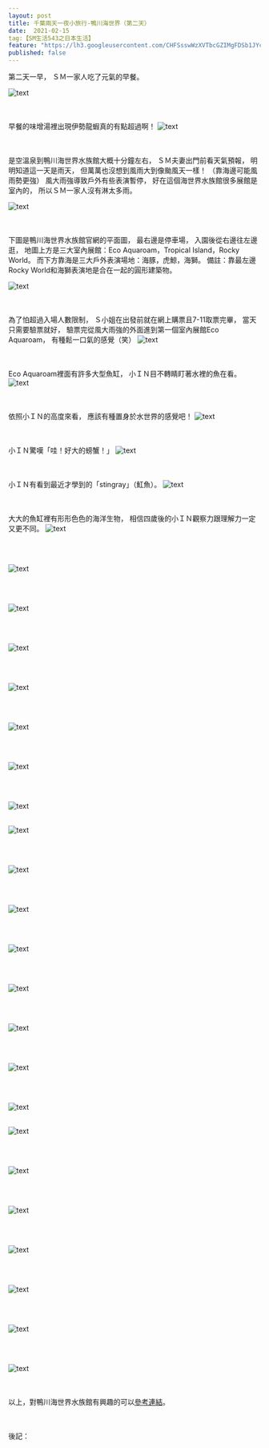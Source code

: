 ```yaml
---
layout: post
title: 千葉兩天一夜小旅行-鴨川海世界（第二天）
date:  2021-02-15
tag:【SM生活543之日本生活】
feature: "https://lh3.googleusercontent.com/CHFSsswWzXVTbcGZIMgFDSb1JYcX2ygR56zA0v3HfEmnFUm-J7yNMaro52R-mBJMKFXbWOJS_Zq-R370F_g5QUL5S70lhBOSTayLf3gVA0iUy7GCsyxheaOg8XOjzd3Gww6SA-vhfcs=w2400"
published: false
---
```



第二天一早，
ＳＭ一家人吃了元氣的早餐。

![text](https://lh3.googleusercontent.com/c9E9YVkJp28H1Yarfho8K4M5uMG6BlJnK0fA9jbv95QoXLlwx1y9y6v8juSbFTNvCsm5jhSOqCO9jPYFji9ahE8XZIlkmSDuq202MhRkgAqptW4rx-r--d0xlXyT6dfhHdJoGEpI5XU=w2400)


<br><br>
早餐的味增湯裡出現伊勢龍蝦真的有點超過啊！
![text](https://lh3.googleusercontent.com/GS5Fc32a0Qomp2h7lKS7zkGvuJU2BMH7JmelH8FrNSB4Sc0CGedhsF9HOqwnInLfZWZ1JDn4ERxxgAm9nJKQdRQ9EJKlVsABC3Lv-ArSBhtDjlM4A0_ijDe0NHO1jQnwZz9KCM03_Wo=w2400)


<br><br>
是空溫泉到鴨川海世界水族館大概十分鐘左右，
ＳＭ夫妻出門前看天氣預報，
明明知道這一天是雨天，
但萬萬也沒想到風雨大到像颱風天一樣！
（靠海邊可能風雨勢更強）
風大雨強導致戶外有些表演暫停，
好在這個海世界水族館很多展館是室內的，
所以ＳＭ一家人沒有淋太多雨。

![text](https://lh3.googleusercontent.com/7quQ1CBC1mrh2O9oZ4yVsdNt8xEYvdb3LLlcZ1grG_Klvs3jfertFY4cjdIfHq8Ygh82kCx_gsqnbAHdwik8V1xC0Rwbu2GLPQDA1e_ekyhRJmTtU31Cw4DA5E3EvQNyWenNi1cML64=w2400)


<br><br>
下圖是鴨川海世界水族館官網的平面圖，
最右邊是停車場，
入園後從右邊往左邊逛，
地圖上方是三大室內展館：Eco Aquaroam，Tropical Island，Rocky World。
而下方靠海是三大戶外表演場地：海豚，虎鯨，海獅。
備註：靠最左邊Rocky World和海獅表演地是合在一起的圓形建築物。

![text](https://lh3.googleusercontent.com/myQUV0ieJ3Jb0obl5KtGPf71qYxgDOD341kkhFJsmb8od3FXmsTx0zwuSnpVHysnpoWd29QKnv3LZbMvlsomQCgde6XgZm9y4CQn0oqf-QiwrGb2Pqe-ox1n-aqgyU8FiOrVCg9yacs=w2400)


<br><br>
為了怕超過入場人數限制，
Ｓ小姐在出發前就在網上購票且7-11取票完畢，
當天只需要驗票就好，
驗票完從風大雨強的外面進到第一個室內展館Eco Aquaroam，
有種鬆一口氣的感覺（笑）
![text](https://lh3.googleusercontent.com/0WWi-F60Uo_Pa50W1WXZVJ57yyg5Gtc08C-NT69WaePEeRJO82yUSrh63FCtRZ0xHXMcaOgRIocNAsx_Y43FGafsWfxFwR9FfKCnrc7pPtu58TayfMiOhqbV7Fh_57lZdVpTFvw00ws=w2400)


<br><br>
Eco Aquaroam裡面有許多大型魚缸，
小ＩＮ目不轉睛盯著水裡的魚在看。
![text](https://lh3.googleusercontent.com/Nh3ruI8L7LUb3hrjfz-IJXWy71dSf2ku2bu6EUPQ86U_C3g4f-oSgNGWOevqH6wWfA4wALyy0zwIcxchuNdiY6PMIrY-77NWB2Xdb5mwlsUNLmSK5PXUJuNBnAJANbq-0Ng5AZlPqTQ=w2400)


<br><br>
依照小ＩＮ的高度來看，
應該有種置身於水世界的感覺吧！
![text](https://lh3.googleusercontent.com/OXUivEWQK3AQtSggVDCy4cjVDxfs19A3KKr89sc0rAc5Arzbfyhw0dNwRQKfH0qUqHcmO5br7IethZlDzx36zalOKMwQa7nWvfyCozEnrLW54pswmx-ZJYMWueZhwPT6p0ds0fD9vf8=w2400)


<br><br>
小ＩＮ驚嘆「哇！好大的螃蟹！」
![text](https://lh3.googleusercontent.com/39uNnuiaYBQCuwxBekVQvZIBCPCJoVBMODozGT_lhRuxdzmsRVV6-vJrjcSr1-j3h-H2TYFGqVrnGc7wxFkR1FKO1W8QwEnTNzjYAFWFh8H2uVuM20B_15g-xoX55bgHN8m6X1h1SQw=w2400)


<br><br>
小ＩＮ有看到最近才學到的「stingray」（魟魚）。
![text](https://lh3.googleusercontent.com/1jTPmAvgq46usp_3HE0uEoo7tTvHx-k2S3RLe_3b695asndh6ienNU6hWJzhvjnoFsvFo6QOIrjuJrWMc4E8upovQWXxwDnmCmHNlYA1BXVVgJ-8PmxMWGkQbVHkT6q1GpXlInXPbKY=w2400)


<br><br>
大大的魚缸裡有形形色色的海洋生物，
相信四歲後的小ＩＮ觀察力跟理解力一定又更不同。
![text](https://lh3.googleusercontent.com/SLnjEvGNABBOWmsps81wmz271h1NHsdSk9yz1reE4iesUguzShzZ5_djm_4zrrT6ptp_iM2rs1TH5-Wl_4KXe81F9ySQhjpx5iFERqNM7ygpxlFGp_ZhClMt99n-C1-FNorPQRtCZIM=w2400)


<br><br>

![text]()


<br><br>

![text]()


<br><br>

![text]()


<br><br>

![text]()


<br><br>

![text]()


<br><br>

![text]()


<br><br>

![text]()
<br><br>

![text]()


<br><br>

![text]()


<br><br>

![text]()


<br><br>

![text]()


<br><br>

![text]()


<br><br>

![text]()


<br><br>

![text]()


<br><br>

![text]()
<br><br>

![text]()


<br><br>

![text]()


<br><br>

![text]()


<br><br>

![text]()


<br><br>

![text]()


<br><br>

![text]()


<br><br>

![text]()


<br><br>
以上，對鴨川海世界水族館有興趣的可以[參考連結](http://www.kamogawa-seaworld.jp/)。


<br><br>
後記：




